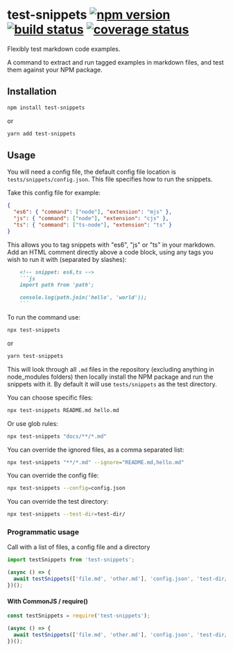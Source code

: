 # test-snippets [![npm version][npm-badge]][npm-url] [![build status][circle-badge]][circle-url] [![coverage status][coverage-badge]][coverage-url]

Flexibly test markdown code examples.

A command to extract and run tagged examples in markdown files, and test them against your NPM package.

## Installation

```bash
npm install test-snippets
```
or
```bash
yarn add test-snippets
```

## Usage

You will need a config file, the default config file location is `tests/snippets/config.json`. This file specifies how to run the snippets.

Take this config file for example:

<!-- snippet: json -->
```json
{
  "es6": { "command": ["node"], "extension": "mjs" },
  "js": { "command": ["node"], "extension": "cjs" },
  "ts": { "command": ["ts-node"], "extension": "ts" }
}
```

This allows you to tag snippets with "es6", "js" or "ts" in your markdown. Add an HTML comment directly above a code block, using any tags you wish to run it with (separated by slashes):

```md
    <!-- snippet: es6,ts -->
    ```js
    import path from 'path';

    console.log(path.join('hello', 'world'));
    ```
```

To run the command use:

```bash
npx test-snippets
```
or
```bash
yarn test-snippets
```

This will look through all `.md` files in the repository (excluding anything in node_modules folders) then locally install the NPM package and run the snippets with it. By default it will use `tests/snippets` as the test directory.

You can choose specific files:

```bash
npx test-snippets README.md hello.md
```

Or use glob rules:

```bash
npx test-snippets "docs/**/*.md"
```

You can override the ignored files, as a comma separated list:

```bash
npx test-snippets "**/*.md" --ignore="README.md,hello.md"
```

You can override the config file:

```bash
npx test-snippets --config=config.json
```

You can override the test directory:

```bash
npx test-snippets --test-dir=test-dir/
```

### Programmatic usage

Call with a list of files, a config file and a directory

```js
import testSnippets from 'test-snippets';

(async () => {
  await testSnippets(['file.md', 'other.md'], 'config.json', 'test-dir/');
})();
```

#### With CommonJS / require()

```js
const testSnippets = require('test-snippets');

(async () => {
  await testSnippets(['file.md', 'other.md'], 'config.json', 'test-dir/');
})();
```

[npm-badge]: https://badge.fury.io/js/test-snippets.svg
[npm-url]: https://www.npmjs.com/package/test-snippets

[circle-badge]: https://circleci.com/gh/peterjwest/test-snippets.svg?style=shield
[circle-url]: https://circleci.com/gh/peterjwest/test-snippets

[coverage-badge]: https://coveralls.io/repos/peterjwest/test-snippets/badge.svg?branch=main&service=github
[coverage-url]: https://coveralls.io/github/peterjwest/test-snippets?branch=main
